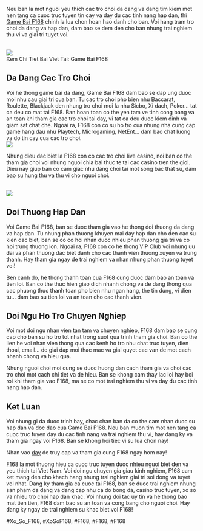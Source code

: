 <p>Neu ban la mot nguoi yeu thich cac tro choi da dang va dang tim kiem mot nen tang ca cuoc truc tuyen tin cay va day du cac tinh nang hap dan, thi <a href="https://f168.onl/game-bai/">Game Bai F168</a> chinh la lua chon hoan hao danh cho ban. Voi hang tram tro choi da dang va hap dan, dam bao se dem den cho ban nhung trai nghiem thu vi va giai tri tuyet voi.</p><br><img src="https://shopifydev.io/wp-content/uploads/2025/02/casino.png"></br>
Xem Chi Tiet Bai Viet Tai: Game Bai F168<h2>Da Dang Cac Tro Choi</h2><p>Voi he thong game bai da dang, Game Bai F168 dam bao se dap ung duoc moi nhu cau giai tri cua ban. Tu cac tro choi pho bien nhu Baccarat, Roulette, Blackjack den nhung tro choi moi la nhu Sicbo, Xi dach, Poker... tat ca deu co mat tai F168. Ban hoan toan co the yen tam ve tinh cong bang va an toan khi tham gia cac tro choi tai day, vi tat ca deu duoc kiem dinh va giam sat chat che. Ngoai ra, F168 con co su ho tro cua nhung nha cung cap game hang dau nhu Playtech, Microgaming, NetEnt... dam bao chat luong va do tin cay cua cac tro choi.<br><img src="https://shopifydev.io/wp-content/uploads/2025/02/dich-vu-cham-soc-khach-hang-chuyen-nghiep.jpg"></br><p>Nhung dieu dac biet la F168 con co cac tro choi live casino, noi ban co the tham gia choi voi nhung nguoi chia bai thuc te tai cac casino tren the gioi. Dieu nay giup ban co cam giac nhu dang choi tai mot song bac that su, dam bao su hung thu va thu vi cho nguoi choi.</p><br><img src="https://shopifydev.io/wp-content/uploads/2025/02/live-casino.jpg"></br><h2>Doi Thuong Hap Dan</h2><p>Voi Game Bai F168, ban se duoc tham gia vao he thong doi thuong da dang va hap dan. Tu nhung phan thuong khuyen mai day hap dan cho den cac su kien dac biet, ban se co co hoi nhan duoc nhieu phan thuong gia tri va co hoi trung thuong lon. Ngoai ra, F168 con co he thong VIP Club voi nhung uu dai va phan thuong dac biet danh cho cac thanh vien thuong xuyen va trung thanh. Hay tham gia ngay de trai nghiem va nhan nhung phan thuong tuyet voi!<p>Ben canh do, he thong thanh toan cua F168 cung duoc dam bao an toan va tien loi. Ban co the thuc hien giao dich nhanh chong va de dang thong qua cac phuong thuc thanh toan pho bien nhu ngan hang, the tin dung, vi dien tu... dam bao su tien loi va an toan cho cac thanh vien.</p><h2>Doi Ngu Ho Tro Chuyen Nghiep</h2><p>Voi mot doi ngu nhan vien tan tam va chuyen nghiep, F168 dam bao se cung cap cho ban su ho tro tot nhat trong suot qua trinh tham gia choi. Ban co the lien he voi nhan vien thong qua cac kenh ho tro nhu chat truc tuyen, dien thoai, email... de giai dap moi thac mac va giai quyet cac van de mot cach nhanh chong va hieu qua.<p>Nhung nguoi choi moi cung se duoc huong dan cach tham gia va choi cac tro choi mot cach chi tiet va de hieu. Ban se khong cam thay lac loi hay boi roi khi tham gia vao F168, ma se co mot trai nghiem thu vi va day du cac tinh nang hap dan.</p><h2>Ket Luan</h2><p>Voi nhung gi da duoc trinh bay, chac chan ban da co the cam nhan duoc su hap dan va doc dao cua Game Bai F168. Neu ban muon tim mot nen tang ca cuoc truc tuyen day du cac tinh nang va trai nghiem thu vi, hay dang ky va tham gia ngay voi F168. Ban se khong hoi tiec vi su lua chon nay!</p><p>Nhan vao <a href="https://f168.net/">day</a> de truy cap va tham gia cung F168 ngay hom nay!</p><p><a href="https://f168.onl/">F168</a> la mot thuong hieu ca cuoc truc tuyen duoc nhieu nguoi biet den va yeu thich tai Viet Nam. Voi doi ngu chuyen gia giau kinh nghiem, F168 cam ket mang den cho khach hang nhung trai nghiem giai tri soi dong va tuyet voi nhat. Dang ky tham gia ca cuoc tai F168, ban se duoc trai nghiem nhung san pham da dang va dang cap nhu ca do bong da, casino truc tuyen, xo so va nhieu tro choi hap dan khac. Voi nhung doi tac uy tin va he thong bao mat tien tien, F168 dam bao su an toan va cong bang cho nguoi choi. Hay dang ky ngay de trai nghiem su khac biet voi F168!</p>
#Xo_So_F168, #XoSoF168, #F168, #F168, #F168
